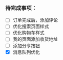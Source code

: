 ### 待完成事项：

- [ ] 订单完成后，添加评论
- [ ] 优化搜索页面样式
- [ ] 优化购物车样式
- [ ] 我的页面添加收货地址
- [ ] 添加分享按钮
- [x] 消息队列优化
